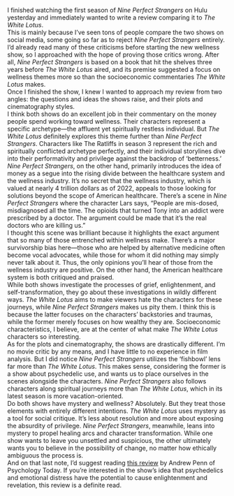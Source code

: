 I finished watching the first season of *Nine Perfect Strangers* on Hulu yesterday and immediately wanted to write a review comparing it to *The White Lotus*.  
This is mainly because I’ve seen tons of people compare the two shows on social media, some going so far as to reject *Nine Perfect Strangers* entirely. I’d already read many of these criticisms before starting the new wellness show, so I approached with the hope of proving those critics wrong. After all, *Nine Perfect Strangers* is based on a book that hit the shelves three years before *The White Lotus* aired, and its premise suggested a focus on wellness themes more so than the socioeconomic commentaries *The White Lotus* makes.  
Once I finished the show, I knew I wanted to approach my review from two angles: the questions and ideas the shows raise, and their plots and cinematography styles.  
I think both shows do an excellent job in their commentary on the money people spend working toward wellness. Their characters represent a specific archetype—the affluent yet spiritually restless individual. But *The White Lotus* definitely explores this theme further than *Nine Perfect Strangers*. Characters like The Ratliffs in season 3 represent the rich and spiritually conflicted archetype perfectly, and their individual storylines dive into their performativity and privilege against the backdrop of ‘betterness.’  
*Nine Perfect Strangers*, on the other hand, primarily introduces the idea of money as a segue into the rising divide between the healthcare system and the wellness industry. It’s no secret that the wellness industry, which is valued at nearly 4 trillion dollars as of 2022, appeals to those looking for solutions beyond the scope of American healthcare. There’s a scene in *Nine Perfect Strangers* where the character Lars says, “People are mis-dosed, misdiagnosed all the time. The opioids that turned Tony into an addict were prescribed by a doctor. The argument could be made that it’s the real doctors who are killing us.”  
I thought this scene was brilliant because it highlights the exact argument that so many of those entrenched within wellness make. There’s a major survivorship bias here—those who are helped by alternative medicine often become vocal advocates, while those for whom it did nothing may simply never talk about it. Thus, the only opinions you’ll hear of those from the wellness industry are positive. On the other hand, the American healthcare system is both critiqued and praised.  
While both shows investigate the processes of grief, enlightenment, and self-transformation, they go about these investigations in wildly different ways. *The White Lotus* aims to make viewers hate the characters for these journeys, while *Nine Perfect Strangers* makes us pity them. I think this is because the latter focuses on the characters’ backstories and traumas, while the former merely focuses on how wealthy they are. Socioeconomic characteristics, I believe, are at the center of what make *The White Lotus* characters so interesting.  
As for the plots and cinematography, the shows are drastically different. I’m no movie critic by any means, and I have little to no experience in film analysis. But I did notice *Nine Perfect Strangers* utilizes the ‘fishbowl’ lens far more than *The White Lotus*. This makes sense, considering the former is a show about psychedelic use, and wants us to place ourselves in the scenes alongside the characters. *Nine Perfect Strangers* also follows characters along spiritual journeys more than *The White Lotus*, which in its latest season is more vacation-oriented.  
Do both shows have mystery and wellness? Absolutely. But they treat those elements with entirely different intentions. *The White Lotus* uses mystery as a tool for social critique. It’s less about resolution and more about exposing the absurdity of privilege. *Nine Perfect Strangers*, meanwhile, leans into mystery to propel healing arcs and character transformation. While one show wants to leave you unsettled and suspicious, the other ultimately wants you to believe in the possibility of change, no matter how ethically ambiguous the process is.  
	And on that last note, I’d suggest reading [this review](https://www.psychologytoday.com/us/blog/psyche-meets-soul/202110/nine-perfect-strangers-mistakes-catharsis-therapy) by Andrew Penn of Psychology Today. If you’re interested in the show’s idea that psychedelics and emotional distress have the potential to cause enlightenment and revelation, this review is a definite read.  
